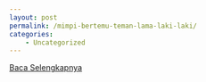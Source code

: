 ```yaml
---
layout: post
permalink: /mimpi-bertemu-teman-lama-laki-laki/
categories:
    - Uncategorized
---
```


[Baca Selengkapnya](/04)